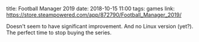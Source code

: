 title: Football Manager 2019
date: 2018-10-15 11:00
tags: games
link: https://store.steampowered.com/app/872790/Football_Manager_2019/

Doesn't seem to have significant improvement. And no Linux version (yet?).
The perfect time to stop buying the series.
